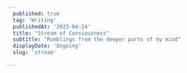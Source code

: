 ```yaml
---
  published: true
  tag: 'Writing'
  publishedAt: '2023-04-24'
  title: "Stream of Consiousness"
  subtitle: "Rumblings from the deeper parts of my mind"
  displayDate: 'Ongoing'
  slug: 'stream'

---
```


